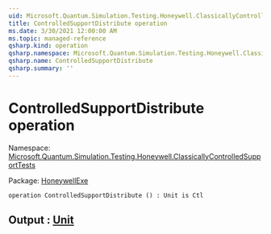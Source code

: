 ```yaml
---
uid: Microsoft.Quantum.Simulation.Testing.Honeywell.ClassicallyControlledSupportTests.ControlledSupportDistribute
title: ControlledSupportDistribute operation
ms.date: 3/30/2021 12:00:00 AM
ms.topic: managed-reference
qsharp.kind: operation
qsharp.namespace: Microsoft.Quantum.Simulation.Testing.Honeywell.ClassicallyControlledSupportTests
qsharp.name: ControlledSupportDistribute
qsharp.summary: ''
---
```


# ControlledSupportDistribute operation

Namespace: [Microsoft.Quantum.Simulation.Testing.Honeywell.ClassicallyControlledSupportTests](xref:Microsoft.Quantum.Simulation.Testing.Honeywell.ClassicallyControlledSupportTests)

Package: [HoneywellExe](https://nuget.org/packages/HoneywellExe)




```qsharp
operation ControlledSupportDistribute () : Unit is Ctl
```


## Output : [Unit](xref:microsoft.quantum.lang-ref.unit)

